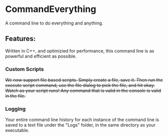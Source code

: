 # CommandEverything
A command line to do everything and anything.

## Features:

Written in C++, and optimizied for performance, this command line is as powerful and efficient as possible.

### Custom Scripts
~~We now support file based scripts. Simply create a file, save it.
Then run the execute script command, use the file dialog to pick the file, and hit okay.
Watch as your script runs!
Any command that is valid in the console is valid in the file.~~

### Logging
Your entire command line history for each instance of the command line is saved to a text file under the "Logs" folder, in the same directory as your executable.
